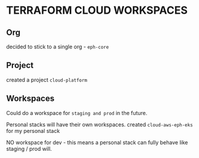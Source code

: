 # TERRAFORM CLOUD WORKSPACES

## Org
decided to stick to a single org - `eph-core`

## Project
created a project `cloud-platform`

## Workspaces
Could do a workspace for `staging and prod` in the future.

Personal stacks will have their own workspaces.
created `cloud-aws-eph-eks` for my personal stack 

NO workspace for dev - this means a personal stack can fully behave like staging / prod will.
